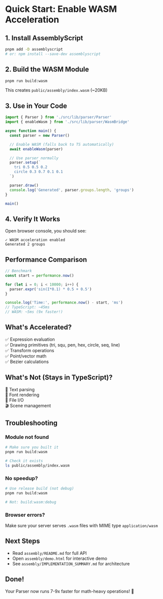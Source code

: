 # Quick Start: Enable WASM Acceleration

## 1. Install AssemblyScript

```bash
pnpm add -D assemblyscript
# or: npm install --save-dev assemblyscript
```

## 2. Build the WASM Module

```bash
pnpm run build:wasm
```

This creates `public/assembly/index.wasm` (~20KB)

## 3. Use in Your Code

```typescript
import { Parser } from './src/lib/parser/Parser'
import { enableWasm } from './src/lib/parser/WasmBridge'

async function main() {
  const parser = new Parser()

  // Enable WASM (falls back to TS automatically)
  await enableWasm(parser)

  // Use parser normally
  parser.setup(`
    tri 0.5 0.5 0.2
    circle 0.3 0.7 0.1 0.1
  `)

  parser.draw()
  console.log('Generated', parser.groups.length, 'groups')
}

main()
```

## 4. Verify It Works

Open browser console, you should see:

```
✓ WASM acceleration enabled
Generated 2 groups
```

## Performance Comparison

```typescript
// Benchmark
const start = performance.now()

for (let i = 0; i < 10000; i++) {
  parser.expr('sin(I*0.1) * 0.5 + 0.5')
}

console.log('Time:', performance.now() - start, 'ms')
// TypeScript: ~45ms
// WASM: ~5ms (9x faster!)
```

## What's Accelerated?

✅ Expression evaluation  
✅ Drawing primitives (tri, squ, pen, hex, circle, seq, line)  
✅ Transform operations  
✅ Point/vector math  
✅ Bezier calculations

## What's Not (Stays in TypeScript)?

📝 Text parsing  
🎨 Font rendering  
📁 File I/O  
🎬 Scene management

## Troubleshooting

### Module not found

```bash
# Make sure you built it
pnpm run build:wasm

# Check it exists
ls public/assembly/index.wasm
```

### No speedup?

```bash
# Use release build (not debug)
pnpm run build:wasm

# Not: build:wasm:debug
```

### Browser errors?

Make sure your server serves `.wasm` files with MIME type `application/wasm`

## Next Steps

- Read `assembly/README.md` for full API
- Open `assembly/demo.html` for interactive demo
- See `assembly/IMPLEMENTATION_SUMMARY.md` for architecture

## Done!

Your Parser now runs 7-9x faster for math-heavy operations! 🚀
